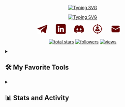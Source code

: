 <p align="center">
  <a href="https://git.io/typing-svg"><img src="https://readme-typing-svg.herokuapp.com?font=Rubik+Wet+Paint&size=30&duration=1&pause=1000000000000000000&color=660000&center=true&width=435&lines=Artem+Rarog" alt="Typing SVG" /></a>
</p>

<p align="center">
  <a href="https://git.io/typing-svg"><img src="https://readme-typing-svg.herokuapp.com?font=Atma&size=30&duration=4000&pause=250&color=8B0000&center=true&width=435&lines=Frontend-developer;Learning+never+stops;UX-focused+mindset;Love+Linux" alt="Typing SVG" /></a>
</p>

<!-- Social icons section -->
<p align="center">
  <a href="https://t.me/rarogdev"><img width="32px" alt="Telegram" title="Telegram" src="https://github.com/drippyzxc/appslogo/blob/main/telegram(1).png"/></a>
  &#8287;&#8287;&#8287;&#8287;&#8287;
  <a href="https://www.linkedin.com/in/jonah-lawrence/"><img width="32px" alt="LinkedIn" title="LinkedIn" src="https://github.com/drippyzxc/appslogo/blob/main/telegram(2).png"/></a>
  &#8287;&#8287;&#8287;&#8287;&#8287;
  <a href="https://discord.gg/fPrdqh3Zfu" alt="Discord" title="Dev Pro Tips Discord Server"><img width="32px" src="https://github.com/drippyzxc/appslogo/blob/main/headhunting(2).png"/></a>
  &#8287;&#8287;&#8287;&#8287;&#8287;
  <a href="https://ko-fi.com/jlawrence"><img width="32px" alt="Ko-fi" title="Buy me a coffee" src="https://github.com/drippyzxc/appslogo/blob/main/headhunting(1).png"/></a>
 &#8287;&#8287;&#8287;&#8287;&#8287;
 <a href="https://discord.gg/fPrdqh3Zfu" alt="Gmail" title="Dev Pro Tips Discord Server"><img width="32px" src="https://github.com/drippyzxc/appslogo/blob/main/mail(1).png"/></a>
  &#8287;&#8287;&#8287;&#8287;&#8287;
</p>

<p align="center">
  <a href="https://github.com/DenverCoder1?tab=repositories&sort=stargazers">
    <img alt="total stars" title="Total stars on GitHub" src="https://custom-icon-badges.demolab.com/github/stars/drippyzxc?color=000&style=for-the-badge&labelColor=660000&logo=star"/></a>
  <a href="https://github.com/DenverCoder1?tab=followers">
    <img alt="followers" title="Follow me on Github" src="https://custom-icon-badges.demolab.com/github/followers/drippyzxc?color=000&labelColor=660000&style=for-the-badge&logo=person-add&label=Follow&logoColor=white"/></a>
  <a href="https://github.com/DenverCoder1/Simple-View-Counter">
    <img alt="views" title="GitHub profile views" src="https://freshidea.com/jonah/app/DenverCoder1-profile-views"/></a>
</p>

<details> 
  <summary><h2>🛠️ My Favorite Tools</h2></summary>
  <!-- Some badges are from https://github.com/Ileriayo/markdown-badges -->

  <h3>👨‍💻 Programming and Markup Languages</h3>

  <p>
    <a href="#"><img alt="Bash" src="https://img.shields.io/badge/Bash-666?style=for-the-badge&logo=gnubash&logoColor=%23660000&labelColor=%23000&color=%23000"></a>
    <a href="#"><img alt="CSS" src="https://img.shields.io/badge/CSS-666?style=for-the-badge&logo=css3&logoColor=%23660000&labelColor=%23000&color=%23000"></a> 
    <a href="#"><img alt="HTML" src="https://img.shields.io/badge/HTML-666?style=for-the-badge&logo=html5&logoColor=%23660000&labelColor=%23000&color=%23000"></a>
    <a href="#"><img alt="JavaScript" src="https://img.shields.io/badge/JavaScript-666?style=for-the-badge&logo=javascript&logoColor=%23660000&labelColor=%23000&color=%23000"></a>
    <a href="#"><img alt="Node.js" src="https://img.shields.io/badge/Node.js-666?style=for-the-badge&logo=nodedotjs&logoColor=%23660000&labelColor=%23000&color=%23000"></a>
    <a href="#"><img alt="TypeScript" src="https://img.shields.io/badge/TypeScript-666?style=for-the-badge&logo=typescript&logoColor=%23660000&labelColor=%23000&color=%23000"></a>
  </p>

  <h3>🧰 Frameworks and Libraries</h3>

  <p>
    <a href="#"><img alt="Bootstrap" src="https://img.shields.io/badge/bootstrap-666?style=for-the-badge&logo=bootstrap&logoColor=%23000%20&labelColor=%23660000&color=%23660000"></a>
    <a href="#"><img alt="Radix" src="https://img.shields.io/badge/radixui-666?style=for-the-badge&logo=radixui&logoColor=%23000%20&labelColor=%23660000&color=%23660000"></a>
    <a href="#"><img alt="React" src="https://img.shields.io/badge/react-666?style=for-the-badge&logo=react&logoColor=%23000%20&labelColor=%23660000&color=%23660000"></a>
    <a href="#"><img alt="Redux" src="https://img.shields.io/badge/redux-666?style=for-the-badge&logo=redux&logoColor=%23000%20&labelColor=%23660000&color=%23660000"></a>
    <a href="#"><img alt="Sass" src="https://img.shields.io/badge/sass-666?style=for-the-badge&logo=sass&logoColor=%23000%20&labelColor=%23660000&color=%23660000"></a>
    <a href="#"><img alt="Storybook" src="https://img.shields.io/badge/storybook-666?style=for-the-badge&logo=storybook&logoColor=%23000%20&labelColor=%23660000&color=%23660000"></a>
    <a href="#"><img alt="Webpack" src="https://img.shields.io/badge/webpack-666?style=for-the-badge&logo=webpack&logoColor=%23000%20&labelColor=%23660000&color=%23660000"></a>
  </p>

  <h3>🗄️ Databases and Cloud Hosting</h3>

  <p>
    <a href="#"><img alt="Github" src="https://img.shields.io/badge/GItHub-666?style=for-the-badge&logo=github&logoColor=%23660000&labelColor=%23000&color=%23000"></a>
    <a href="#"><img alt="Notion" src="https://img.shields.io/badge/Notion-666?style=for-the-badge&logo=notion&logoColor=%23660000&labelColor=%23000&color=%23000"></a>
    <a href="#"><img alt="Obsidian" src="https://img.shields.io/badge/Obsidian-666?style=for-the-badge&logo=obsidian&logoColor=%23660000&labelColor=%23000&color=%23000"></a>
    <a href="#"><img alt="Trello" src="https://img.shields.io/badge/trello-666?style=for-the-badge&logo=trello&logoColor=%23660000&labelColor=%23000&color=%23000"></a>
  </p>

  <h3>💻 Software and Tools</h3>

  <p>
    <a href="#"><img alt="Adobe" src="https://img.shields.io/badge/adobe-666?style=for-the-badge&logo=adonisjs&logoColor=%23000%20&labelColor=%23660000&color=%23660000"></a>
    <a href="#"><img alt="ArchLinux" src="https://img.shields.io/badge/archlinux-666?style=for-the-badge&logo=archlinux&logoColor=%23000%20&labelColor=%23660000&color=%23660000"></a>
    <a href="#"><img alt="Bitwarden" src="https://img.shields.io/badge/bitwarden-666?style=for-the-badge&logo=bitwarden&logoColor=%23000%20&labelColor=%23660000&color=%23660000"></a>
    <a href="#"><img alt="DarkReader" src="https://img.shields.io/badge/darkreader-666?style=for-the-badge&logo=darkreader&logoColor=%23000%20&labelColor=%23660000&color=%23660000"></a>
    <a href="#"><img alt="Discord" src="https://img.shields.io/badge/discord-666?style=for-the-badge&logo=discord&logoColor=%23000%20&labelColor=%23660000&color=%23660000"></a>
    <a href="#"><img alt="Figma" src="https://img.shields.io/badge/figma-666?style=for-the-badge&logo=figma&logoColor=%23000%20&labelColor=%23660000&color=%23660000"></a>
    <a href="#"><img alt="Firefox" src="https://img.shields.io/badge/Firefox-666?style=for-the-badge&logo=firefox&logoColor=%23000000&labelColor=%23660000&color=%23660000"></a>
    <a href="#"><img alt="Git" src="https://img.shields.io/badge/git-666?style=for-the-badge&logo=git&logoColor=%23000%20&labelColor=%23660000&color=%23660000"></a>
    <a href="#"><img alt="GitLab" src="https://img.shields.io/badge/gitlab-666?style=for-the-badge&logo=gitlab&logoColor=%23000%20&labelColor=%23660000&color=%23660000"></a>
    <a href="#"><img alt="Hyprland" src="https://img.shields.io/badge/hyprland-666?style=for-the-badge&logo=hyprland&logoColor=%23000%20&labelColor=%23660000&color=%23660000"></a>
    <a href="#"><img alt="Nix" src="https://img.shields.io/badge/nixos-666?style=for-the-badge&logo=nixos&logoColor=%23000%20&labelColor=%23660000&color=%23660000"></a>
    <a href="#"><img alt="OBS" src="https://img.shields.io/badge/obs%20studio-666?style=for-the-badge&logo=obsstudio&logoColor=%23000%20&labelColor=%23660000&color=%23660000"></a>
    <a href="#"><img alt="Prettier" src="https://img.shields.io/badge/prettier-666?style=for-the-badge&logo=prettier&logoColor=%23000%20&labelColor=%23660000&color=%23660000"></a>
    <a href="#"><img alt="StackOverflow" src="https://img.shields.io/badge/stackoverflow-666?style=for-the-badge&logo=stackoverflow&logoColor=%23000%20&labelColor=%23660000&color=%23660000"></a>
    <a href="#"><img alt="VSCode" src="https://img.shields.io/badge/vsCode-666?style=for-the-badge&logo=virginmedia&logoColor=%23000%20&labelColor=%23660000&color=%23660000"></a>
  </p>
</details>


<details> 
  <summary><h2>📊 Stats and Activity</h2></summary>

  <h3>🔥 Streak Stats</h3>

  <!-- GitHub Readme Streak Stats - https://github.com/DenverCoder1/github-readme-streak-stats -->
  <p>
    <a href="https://github.com/DenverCoder1/github-readme-streak-stats">
      <!-- Use https://streak-stats.demolab.com or self-host with your own Vercel app - visit https://git.io/streak-stats for instructions -->
      <img title="🔥 Get streak stats for your profile at git.io/streak-stats" alt="drippyzxc streak" src="https://github-readme-streak-stats-eight.vercel.app/?user=drippyzxc&background=000&stroke=660000&ring=660000&fire=CC1100&currStreakNum=CC1100&sideNums=660000&currStreakLabel=800000&sideLabels=800000&dates=660000&excludeDaysLabel=660000&hide_border=true&short_numbers=true"/>
    </a>
  </p>

  <h3>💻 GitHub Profile Stats</h3>

  <!-- https://github.com/anuraghazra/github-readme-stats -->

  <a href="https://github.com/anuraghazra/github-readme-stats"><img alt="DenverCoder1's Github Stats" src="https://denvercoder1-github-readme-stats.vercel.app/api/?username=drippyzxc&show_icons=true&include_all_commits=true&count_private=true&theme=react&hide_border=true&bg_color=000&title_color=CC1100&icon_color=800000&text_color=800000" height="192px"/></a>
  <a href="https://github.com/anuraghazra/github-readme-stats"><img alt="DenverCoder1's Top Languages" src="https://denvercoder1-github-readme-stats.vercel.app/api/top-langs/?username=drippyzxc&langs_count=8&layout=compact&theme=dracula&hide_border=true&bg_color=000&title_color=CC1100&text_color=8B0000&&hide=Jupyter%20Notebook,Roff" height="192px"/></a>
  <br/>

  <b>Note:</b> Top languages is only a metric of the languages my public code consists of and doesn't reflect experience or skill level.
  
  <!-- https://github.com/ashutosh00710/github-readme-activity-graph -->

  <a href="https://github.com/ashutosh00710/github-readme-activity-graph"><img alt="DenverCoder1's Activity Graph" src="https://github-readme-activity-graph.vercel.app/graph/?username=drippyzxc&bg_color=000&color=CC1100&line=CC1100&point=8b0000&hide_border=true" /></a>

</details>


<!-- <p align="center">
  <a href="https://www.youtube.com/c/DevProTips"><img width="32px" alt="Youtube" title="Youtube" src="https://i.imgur.com/qiXu7b2.png"/></a>
  &#8287;&#8287;&#8287;&#8287;&#8287;
  <a href="https://www.linkedin.com/in/jonah-lawrence/"><img width="32px" alt="LinkedIn" title="LinkedIn" src="https://i.imgur.com/yRpa1dQ.png"/></a>
  &#8287;&#8287;&#8287;&#8287;&#8287;
  <a href="https://twitter.com/DenverCoder1"><img width="32px" alt="Twitter" title="Twitter" src="https://i.imgur.com/AixJgnm.png"/></a>
  &#8287;&#8287;&#8287;&#8287;&#8287;
  <a href="https://discord.gg/fPrdqh3Zfu" alt="Discord" title="Dev Pro Tips Discord Server"><img width="32px" src="https://i.imgur.com/OViZO8J.png"/></a>
  &#8287;&#8287;&#8287;&#8287;&#8287;
  <a href="https://dev.to/denvercoder1"><img width="32px" alt="Dev.to" title="DenverCoder1 Dev.to" src="https://i.imgur.com/mVm29vK.png"></a>
  &#8287;&#8287;&#8287;&#8287;&#8287;
  <a href="https://ko-fi.com/jlawrence"><img width="32px" alt="Ko-fi" title="Buy me a coffee" src="https://i.imgur.com/PpLeD3K.png"/></a>
<!--   &#8287;&#8287;&#8287;&#8287;&#8287;
  <a href="http://eyl327.mywebcommunity.org/promos/"><img width="32px" alt="Free Stuff" title="Free gifts for you" src="https://i.imgur.com/0uVwkoZ.png"/></a> -->
</p> 

<!-- Social badges section -->
<!-- Badges with custom icons - https://github.com/DenverCoder1/custom-icon-badges -->
<!-- View counter - https://github.com/DenverCoder1/Simple-View-Counter -->
<!-- <p align="center">
  <a href="https://www.youtube.com/c/DevProTips?sub_confirmation=1">
    <img alt="youtube subscribers" title="Subscribe to my YouTube channel" src="https://freshidea.com/jonah/app/youtube-stats-badges/subscribers-badge.php"/></a>
  <a href="https://www.youtube.com/c/DevProTips">
    <img alt="youtube views" title="YouTube views" src="https://freshidea.com/jonah/app/youtube-stats-badges/view-count-badge.php"/></a> 
  <a href="https://github.com/DenverCoder1?tab=repositories&sort=stargazers">
    <img alt="total stars" title="Total stars on GitHub" src="https://custom-icon-badges.demolab.com/github/stars/DenverCoder1?color=55960c&style=for-the-badge&labelColor=488207&logo=star"/></a>
  <a href="https://github.com/DenverCoder1?tab=followers">
    <img alt="followers" title="Follow me on Github" src="https://custom-icon-badges.demolab.com/github/followers/DenverCoder1?color=236ad3&labelColor=1155ba&style=for-the-badge&logo=person-add&label=Follow&logoColor=white"/></a>
  <a href="https://github.com/DenverCoder1/Simple-View-Counter">
    <img alt="views" title="GitHub profile views" src="https://freshidea.com/jonah/app/DenverCoder1-profile-views"/></a>
</p> -->
<!--
# 💫 About Me:
💻 Frontend-разработчик<br>🚀 Увлекаюсь Open Source<br>📍 Пишу на JavaScript, React и TypeScript<br>🔧 В работе использую Git и Linux

-->
<!--
## 🏆 GitHub Trophies
![](https://github-profile-trophy.vercel.app/?username=drippyzxc&theme=dracula&no-frame=false&no-bg=true&margin-w=4)

---
[![](https://visitcount.itsvg.in/api?id=drippyzxc&icon=5&color=4)](https://visitcount.itsvg.in) 

<!-- Proudly created with GPRM ( https://gprm.itsvg.in ) -->  
